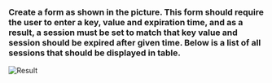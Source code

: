 ### Create a form as shown in the picture. This form should require the user to enter a key, value and expiration time, and as a result, a session must be set to match that key value and session should be expired after given time. Below is a list of all sessions that should be displayed in table.

![Result](https://i.ibb.co/nfsRw7r/djnago-task-3.png)
